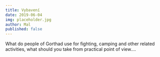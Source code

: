 ```yaml
---
title: Vybavení
date: 2019-06-04
img: placeholder.jpg
author: Mal
published: false
---
```


What do people of Gorthad use for fighting, camping and other related activities, what should you take from practical point of view....
